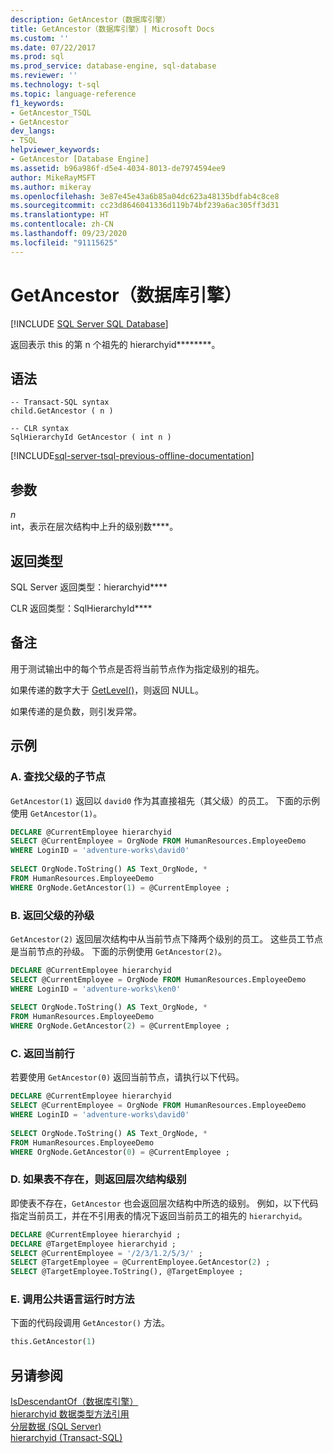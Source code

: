 ```yaml
---
description: GetAncestor（数据库引擎）
title: GetAncestor（数据库引擎）| Microsoft Docs
ms.custom: ''
ms.date: 07/22/2017
ms.prod: sql
ms.prod_service: database-engine, sql-database
ms.reviewer: ''
ms.technology: t-sql
ms.topic: language-reference
f1_keywords:
- GetAncestor_TSQL
- GetAncestor
dev_langs:
- TSQL
helpviewer_keywords:
- GetAncestor [Database Engine]
ms.assetid: b96a986f-d5e4-4034-8013-de7974594ee9
author: MikeRayMSFT
ms.author: mikeray
ms.openlocfilehash: 3e87e45e43a6b85a04dc623a48135bdfab4c8ce8
ms.sourcegitcommit: cc23d8646041336d119b74bf239a6ac305ff3d31
ms.translationtype: HT
ms.contentlocale: zh-CN
ms.lasthandoff: 09/23/2020
ms.locfileid: "91115625"
---
```

# <a name="getancestor-database-engine"></a>GetAncestor（数据库引擎）
[!INCLUDE [SQL Server SQL Database](../../includes/applies-to-version/sql-asdb.md)]

返回表示 this 的第 n 个祖先的 hierarchyid********。
  
## <a name="syntax"></a>语法  
  
```syntaxsql
-- Transact-SQL syntax  
child.GetAncestor ( n )   
```  
  
```syntaxsql
-- CLR syntax  
SqlHierarchyId GetAncestor ( int n )  
```

[!INCLUDE[sql-server-tsql-previous-offline-documentation](../../includes/sql-server-tsql-previous-offline-documentation.md)]

## <a name="arguments"></a>参数
*n*  
int，表示在层次结构中上升的级别数****。
  
## <a name="return-types"></a>返回类型
SQL Server 返回类型：hierarchyid****
  
CLR 返回类型：SqlHierarchyId****
  
## <a name="remarks"></a>备注  
用于测试输出中的每个节点是否将当前节点作为指定级别的祖先。
  
如果传递的数字大于 [GetLevel()](../../t-sql/data-types/getlevel-database-engine.md)，则返回 NULL。
  
如果传递的是负数，则引发异常。
  
## <a name="examples"></a>示例  
  
### <a name="a-finding-the-child-nodes-of-a-parent"></a>A. 查找父级的子节点  
`GetAncestor(1)` 返回以 `david0` 作为其直接祖先（其父级）的员工。 下面的示例使用 `GetAncestor(1)`。
  
```sql
DECLARE @CurrentEmployee hierarchyid  
SELECT @CurrentEmployee = OrgNode FROM HumanResources.EmployeeDemo  
WHERE LoginID = 'adventure-works\david0'  
  
SELECT OrgNode.ToString() AS Text_OrgNode, *  
FROM HumanResources.EmployeeDemo  
WHERE OrgNode.GetAncestor(1) = @CurrentEmployee ;  
```  
  
### <a name="b-returning-the-grandchildren-of-a-parent"></a>B. 返回父级的孙级  
`GetAncestor(2)` 返回层次结构中从当前节点下降两个级别的员工。 这些员工节点是当前节点的孙级。 下面的示例使用 `GetAncestor(2)`。
  
```sql
DECLARE @CurrentEmployee hierarchyid  
SELECT @CurrentEmployee = OrgNode FROM HumanResources.EmployeeDemo  
WHERE LoginID = 'adventure-works\ken0'  
  
SELECT OrgNode.ToString() AS Text_OrgNode, *  
FROM HumanResources.EmployeeDemo  
WHERE OrgNode.GetAncestor(2) = @CurrentEmployee ;  
```  
  
### <a name="c-returning-the-current-row"></a>C. 返回当前行  
若要使用 `GetAncestor(0)` 返回当前节点，请执行以下代码。
  
```sql
DECLARE @CurrentEmployee hierarchyid  
SELECT @CurrentEmployee = OrgNode FROM HumanResources.EmployeeDemo  
WHERE LoginID = 'adventure-works\david0'  
  
SELECT OrgNode.ToString() AS Text_OrgNode, *  
FROM HumanResources.EmployeeDemo  
WHERE OrgNode.GetAncestor(0) = @CurrentEmployee ;  
```  
  
### <a name="d-returning-a-hierarchy-level-if-a-table-isnt-present"></a>D. 如果表不存在，则返回层次结构级别  
即使表不存在，`GetAncestor` 也会返回层次结构中所选的级别。 例如，以下代码指定当前员工，并在不引用表的情况下返回当前员工的祖先的 `hierarchyid`。
  
```sql
DECLARE @CurrentEmployee hierarchyid ;  
DECLARE @TargetEmployee hierarchyid ;  
SELECT @CurrentEmployee = '/2/3/1.2/5/3/' ;  
SELECT @TargetEmployee = @CurrentEmployee.GetAncestor(2) ;  
SELECT @TargetEmployee.ToString(), @TargetEmployee ;  
```  
  
### <a name="e-calling-a-common-language-runtime-method"></a>E. 调用公共语言运行时方法  
下面的代码段调用 `GetAncestor()` 方法。
  
```sql
this.GetAncestor(1)  
```  
  
## <a name="see-also"></a>另请参阅
[IsDescendantOf（数据库引擎）](../../t-sql/data-types/isdescendantof-database-engine.md)  
[hierarchyid 数据类型方法引用](https://msdn.microsoft.com/library/01a050f5-7580-4d5f-807c-7f11423cbb06)  
[分层数据 (SQL Server)](../../relational-databases/hierarchical-data-sql-server.md)  
[hierarchyid (Transact-SQL)](../../t-sql/data-types/hierarchyid-data-type-method-reference.md)
  
